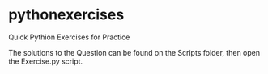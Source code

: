 # pythonexercises
Quick Pythion Exercises for Practice

The solutions to the Question can be found on the Scripts folder, then open the Exercise.py script.
